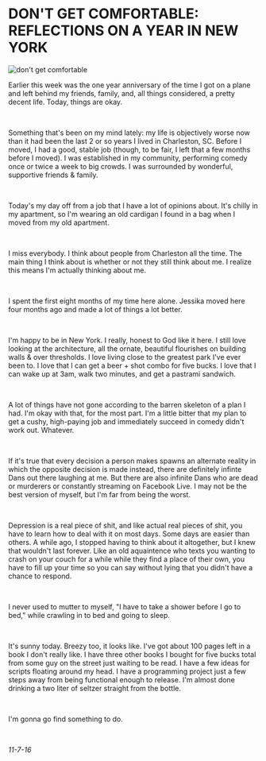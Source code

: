 DON'T GET COMFORTABLE: REFLECTIONS ON A YEAR IN NEW YORK
===

![don't get comfortable](http://i.imgur.com/CzXQIUZ.jpg)

Earlier this week was the one year anniversary of the time I got on a plane and left behind my friends, family, and, all things considered, a pretty decent life. Today, things are okay. 

<br />

Something that's been on my mind lately: my life is objectively worse now than it had been the last 2 or so years I lived in Charleston, SC. Before I moved, I had a good, stable job (though, to be fair, I left that a few months before I moved). I was established in my community, performing comedy once or twice a week to big crowds. I was surrounded by wonderful, supportive friends & family. 

<br />

Today's my day off from a job that I have a lot of opinions about. It's chilly in my apartment, so I'm wearing an old cardigan I found in a bag when I moved from my old apartment. 

<br />

I miss everybody. I think about people from Charleston all the time. The main thing I think about is whether or not they still think about me. I realize this means I'm actually thinking about me.

<br />

I spent the first eight months of my time here alone. Jessika moved here four months ago and made a lot of things a lot better.

<br />

I'm happy to be in New York. I really, honest to God like it here. I still love looking at the architecture, all the ornate, beautiful flourishes on building walls & over thresholds. I love living close to the greatest park I've ever been to. I love that I can get a beer + shot combo for five bucks. I love that I can wake up at 3am, walk two minutes, and get a pastrami sandwich. 

<br />

A lot of things have not gone according to the barren skeleton of a plan I had. I'm okay with that, for the most part. I'm a little bitter that my plan to get a cushy, high-paying job and immediately succeed in comedy didn't work out. Whatever. 

<br />

If it's true that every decision a person makes spawns an alternate reality in which the opposite decision is made instead, there are definitely infinte Dans out there laughing at me. But there are also infinite Dans who are dead or murderers or constantly streaming on Facebook Live. I may not be the best version of myself, but I'm far from being the worst. 

<br />

Depression is a real piece of shit, and like actual real pieces of shit, you have to learn how to deal with it on most days. Some days are easier than others. A while ago, I stopped having to think about it altogether, but I knew that wouldn't last forever. Like an old aquaintence who texts you wanting to crash on your couch for a while while they find a place of their own, you have to fill up your time so you can say without lying that you didn't have a chance to respond.

<br />

I never used to mutter to myself, "I have to take a shower before I go to bed," while crawling in to bed and going to sleep.

<br />

It's sunny today. Breezy too, it looks like. I've got about 100 pages left in a book I don't really like. I have three other books I bought for five bucks total from some guy on the street just waiting to be read. I have a few ideas for scripts floating around my head. I have a programming project just a few steps away from being functional enough to release. I'm almost done drinking a two liter of seltzer straight from the bottle. 

<br />

I'm gonna go find something to do.

<br />

*11-7-16*